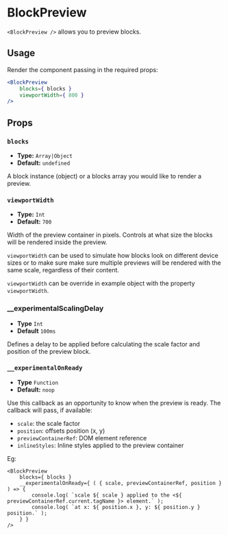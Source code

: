 BlockPreview
============

`<BlockPreview />` allows you to preview blocks.

## Usage

Render the component passing in the required props:

```jsx
<BlockPreview
	blocks={ blocks }
	viewportWidth={ 800 }
/>
```

## Props

### `blocks`
* **Type:** `Array|Object`
* **Default:** `undefined`

A block instance (object) or a blocks array you would like to render a preview.

### `viewportWidth`
* **Type:** `Int`
* **Default:** `700`

Width of the preview container in pixels. Controls at what size the blocks will be rendered inside the preview.

`viewportWidth` can be used to simulate how blocks look on different device sizes or to make sure make sure multiple previews will be rendered with the same scale, regardless of their content.

`viewportWidth` can be override in example object with the property `viewportWidth`.

### __experimentalScalingDelay
* **Type** `Int`
* **Default** `100ms`

Defines a delay to be applied before calculating the scale factor and position of the preview block.

### `__experimentalOnReady`
* **Type** `Function`
* **Default:** `noop`

Use this callback as an opportunity to know when the preview is ready. The callback will pass, if available:

* `scale`: the scale factor
* `position`: offsets position (x, y)
* `previewContainerRef`: DOM element reference
* `inlineStyles`: Inline styles applied to the preview container

Eg:

```es6
<BlockPreview
	blocks={ blocks }
	__experimentalOnReady={ ( { scale, previewContainerRef, position } ) => {
		console.log( `scale ${ scale } applied to the <${ previewContainerRef.current.tagName }> element.` );
		console.log( `at x: ${ position.x }, y: ${ position.y } position.` );
	} }
/>
```
